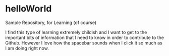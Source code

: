 # helloWorld
Sample Repository, for Learning (of course)

I find this type of learning extremely childish and I want to get to the important bits of information that I need to know in order to contribute to the Github. However I love how the spacebar sounds when I click it so much as I am doing right now. 
